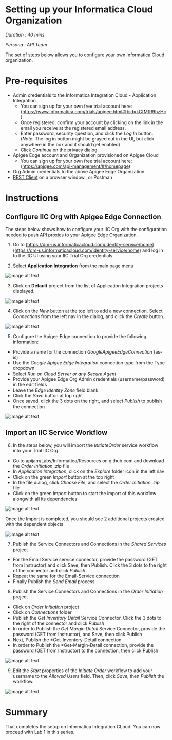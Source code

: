 # Setting up your Informatica Cloud Organization

*Duration : 40 mins*

*Persona : API Team*

The set of steps below allows you to configure your own Informatica Cloud organization.

# Pre-requisites

* Admin credentials to the Informatica Integration Cloud - Application Integration
    * You can sign up for your own free trial account here: (https://www.informatica.com/trials/apigee.html#fbid=kCfMfR9hzHc)
    * Once registered, confirm your account by clicking on the link in the email you receive at the registered email address.
    * Enter password, security question, and click the *Log In* button. (*Note*: The log in button might be grayed out in the UI, but click anywhere in the box and it should get enabled)
    * Click *Continue* on the privacy dialog.
* Apigee Edge account and Organization provisioned on Apigee Cloud
    * You can sign up for your own free trial account here: (https://apigee.com/api-management/#/homepage)
* Org Admin credentials to the above Apigee Edge Organization
* [REST Client](https://apigee-rest-client.appspot.com/) on a browser window., or Postman

# Instructions

## Configure IIC Org with Apigee Edge Connection

The steps below shows how to configure your IIC Org with the configuration needed to push API proxies to your Apigee Edge Organization.

1. Go to [https://dm-us.informaticacloud.com/identity-service/home](https://dm-us.informaticacloud.com/identity-service/home) and log in to the IIC UI using your IIC Trial Org credentials.

2. Select **Application Integration** from the main page menu

![image alt text](../media/image_iic_ai.jpeg)

3. Click on **Default** project from the list of Application Integration projects displayed.

![image alt text](./media/image_iic_ai_projects_default.png)

4. Click on the *New* button at the top left to add a new connection. Select *Connections* from the left nav in the dialog, and click the *Create* button.

![image alt text](./media/image_iic_ai_new_apigee_connection.png)

5. Configure the Apigee Edge connection to provide the following information:
* Provide a name for the connection *GoogleApigeeEdgeConnection* (as-is)
* Use the *Google Apigee Edge Integration* connection type from the Type dropdown
* Select *Run on Cloud Server or any Secure Agent*
* Provide your Apigee Edge Org Admin credentials (username/password) in the edit fields
* Leave the *Edge Identity Zone* field blank
* Click the *Save* button at top right
* Once saved, click the 3 dots on the right, and select *Publish* to publish the connection

![image alt text](./media/image_iic_ai_edit_apigee_connection.png)

## Import an IIC Service Workflow

6. In the steps below, you will import the *InitiateOrder* service workflow into your Trial IIC Org.

* Go to apijam/Labs/Informatica/Resources on github.com and download the *Order Initiation .zip* file
* In *Application Integration*, click on the *Explore* folder icon in the left nav
* Click on the green *Import* button at the top right
* In the file dialog, click *Choose File*, and select the *Order Initiation .zip* file
* Click on the green Import button to start the import of this workflow alongwith all its dependencies

![image alt text](./media/image_iic_ai_import_order_initiation.png)

 Once the Import is completed, you should see 2 additional projects created with the dependent objects

![image alt text](./media/image_iic_ai_order_initiate_project.png)

7. Publish the Service Connectors and Connections in the *Shared Services* project
* For the Email Service service connector, provide the password (GET from Instructor) and click Save, then Publish. Click the 3 dots to the right of the connector and click *Publish*
* Repeat the same for the Email-Service connection
* Finally Publish the *Send Email* process

8. Publish the Service Connectors and Connections in the *Order Initiation* project
* Click on *Order Initiation* project
* Click on *Connections* folder
* Publish the *Get Inventory Detail* Service Connector. Click the 3 dots to the right of the connector and click *Publish*
* In order to Publish the *Get Margin Detail* Service Connector, provide the password (GET from Instructor), and Save, then click Publish
* Next, Publish the *Get-Inventory-Detail connection
* In order to Publish the *Get-Margin-Detail connection, provide the password (GET from Instructor) to the connection, then click Publish

![image alt text](./media/image_iic_ai_initiate_order_connections.png)

9. Edit the *Start* properties of the *Initiate Order* workflow to add your username to the *Allowed Users* field. Then, click *Save*, then *Publish* the workflow.

![image alt text](./media/image_iic_ai_order_initiate_save_username.png)

# Summary

That completes the setup on Informatica Integration CLoud. You can now proceed with Lab 1 in this series.



